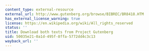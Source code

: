 ```yaml
---
content_type: external-resource
external_url: http://www.gutenberg.org/browse/BIBREC/BR8418.HTM
has_external_license_warning: true
license: https://en.wikipedia.org/wiki/All_rights_reserved
status: ''
title: Download both texts from Project Gutenberg
uid: 50035e21-0a1d-495f-8ffa-5772dd4c3c13
wayback_url: ''
---
```


